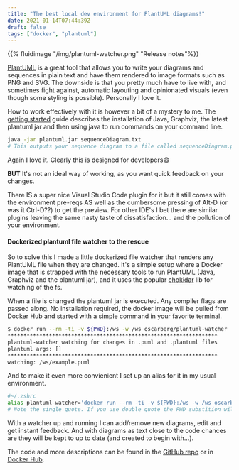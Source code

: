 ```yaml
---
title: "The best local dev environment for PlantUML diagrams!"
date: 2021-01-14T07:44:39Z
draft: false
tags: ["docker", "plantuml"]
---
```

{{% fluidimage "/img/plantuml-watcher.png" "Release notes"%}}
<br/>

[PlantUML](https://plantuml.com/) is a great tool that allows you to write your diagrams and sequences in plain text and have them rendered to image formats such as PNG and SVG. The downside is that you pretty much have to live with, and sometimes fight against, automatic layouting and opinionated visuals (even though some styling is possible). Personally I love it.

How to work effectively with it is however a bit of a mystery to me. The [getting started](https://plantuml.com/starting) guide describes the installation of Java, Graphviz, the latest plantuml jar and then using java to run commands on your command line. 
```sh
java -jar plantuml.jar sequenceDiagram.txt
# This outputs your sequence diagram to a file called sequenceDiagram.png.
```
Again I love it. Clearly this is designed for developers:smile:

**BUT** It's not an ideal way of working, as you want quick feedback on your changes.

There IS a super nice Visual Studio Code plugin for it but it still comes with the environment pre-reqs AS well as the cumbersome pressing of Alt-D (or was it Ctrl-D??) to get the preview. For other IDE's I bet there are similar plugins leaving the same nasty taste of dissatisfaction... and the pollution of your environment.

#### Dockerized plantuml file watcher to the rescue

So to solve this I made a little dockerized file watcher that renders any PlantUML file when they are changed. It's a simple setup where a Docker image that is strapped with the necessary tools to run PlantUML (Java, Graphviz and the plantuml jar), and it uses the popular [chokidar](https://www.npmjs.com/package/chokidar) lib for watching of the fs.

When a file is changed the plantuml jar is executed. Any compiler flags are passed along. No installation required, the docker image will be pulled from Docker Hub and started with a simple command in your favorite terminal.

```sh
$ docker run --rm -ti -v ${PWD}:/ws -w /ws oscarberg/plantuml-watcher
******************************************************************
plantuml-watcher watching for changes in .puml and .plantuml files
plantuml args: []
******************************************************************
watching: /ws/example.puml
``` 

And to make it even more convienient I set up an alias for it in my usual environment.

```sh
#~/.zshrc
alias plantuml-watcher='docker run --rm -ti -v ${PWD}:/ws -w /ws oscarberg/plantuml-watcher'
# Note the single quote. If you use double quote the PWD substition will happen at the time of the alias declaration.
```

With a watcher up and running I can add/remove new diagrams, edit and get instant feedback. And with diagrams as text close to the code chances are they will be kept to up to date (and created to begin with...).

The code and more descriptions can be found in the [GitHub repo](https://github.com/oversizedhat/plantuml-watcher)
or in [Docker Hub](https://hub.docker.com/repository/docker/oscarberg/plantuml-watcher).